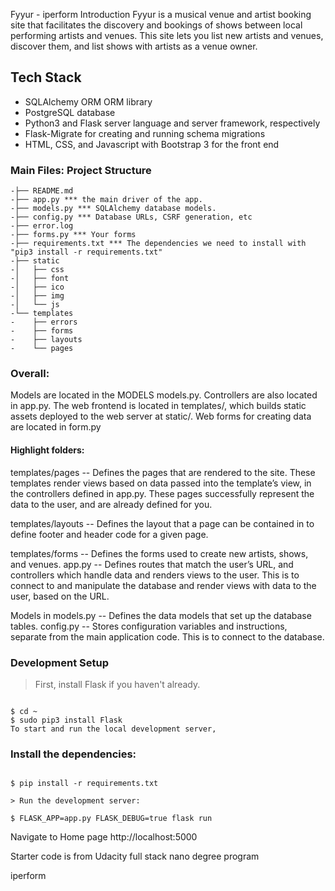 Fyyur - iperform
Introduction
Fyyur is a musical venue and artist booking site that facilitates the discovery and bookings of shows between local performing artists and venues. This site lets you list new artists and venues, discover them, and list shows with artists as a venue owner.

## Tech Stack

- SQLAlchemy ORM ORM library
- PostgreSQL database
- Python3 and Flask server language and server framework, respectively
- Flask-Migrate for creating and running schema migrations
- HTML, CSS, and Javascript with Bootstrap 3 for the front end

### Main Files: Project Structure
```
-├── README.md
-├── app.py *** the main driver of the app. 
-├── models.py *** SQLAlchemy database models.
-├── config.py *** Database URLs, CSRF generation, etc
-├── error.log
-├── forms.py *** Your forms
-├── requirements.txt *** The dependencies we need to install with "pip3 install -r requirements.txt"
-├── static
-│   ├── css 
-│   ├── font
-│   ├── ico
-│   ├── img
-│   └── js
-└── templates
-    ├── errors
-    ├── forms
-    ├── layouts
-    └── pages
```
 ### Overall:

Models are located in the MODELS models.py.
Controllers are also located in app.py.
The web frontend is located in templates/, which builds static assets deployed to the web server at static/.
Web forms for creating data are located in form.py

#### Highlight folders:

templates/pages -- Defines the pages that are rendered to the site. These templates render views based on data passed into the template’s view, in the controllers defined in app.py. These pages successfully represent the data to the user, and are already defined for you.

templates/layouts -- Defines the layout that a page can be contained in to define footer and header code for a given page.

templates/forms -- Defines the forms used to create new artists, shows, and venues.
app.py -- Defines routes that match the user’s URL, and controllers which handle data and renders views to the user. This is to connect to and manipulate the database and render views with data to the user, based on the URL.

Models in models.py -- Defines the data models that set up the database tables.
config.py -- Stores configuration variables and instructions, separate from the main application code. This is to connect to the database.

### Development Setup

> First, install Flask if you haven't already.

```

$ cd ~
$ sudo pip3 install Flask
To start and run the local development server,

```

### Install the dependencies:
```

$ pip install -r requirements.txt

> Run the development server:

$ FLASK_APP=app.py FLASK_DEBUG=true flask run
```
Navigate to Home page http://localhost:5000


Starter code is from Udacity full stack nano degree program

iperform